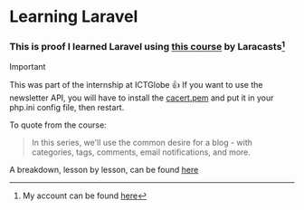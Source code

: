 # Learning Laravel
### This is proof I learned Laravel using [this course](https://laracasts.com/series/laravel-8-from-scratch/) by Laracasts[^1]
[^1]: My account can be found [here](https://laracasts.com/@Capacious_Mind)

> [!IMPORTANT]
> This was part of the internship at ICTGlobe :+1:
> If you want to use the newsletter API, you will have to install the [cacert.pem](https://curl.se/docs/caextract.html) and put it in your php.ini config file, then restart.

To quote from the course:
> In this series, we'll use the common desire for a blog - with categories, tags, comments, email notifications, and more.

A breakdown, lesson by lesson, can be found [here](https://github.com/PiousSutherland/Learning-Laravel-from-Scratch/blob/main/Lesson%20summaries/index.md)
